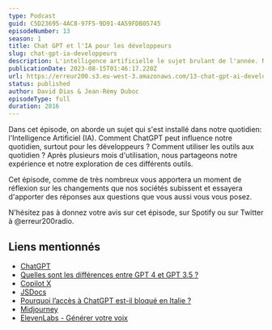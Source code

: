```yaml
---
type: Podcast
guid: C5D23695-4AC8-97F5-9D91-4A59FDB05745
episodeNumber: 13
season: 1
title: Chat GPT et l'IA pour les développeurs
slug: chat-gpt-ia-developpeurs
description: L'intelligence artificielle le sujet brulant de l'année. Nous revenons sur les outils actuels et ce que cela pourra signifier pour le futur des développeurs.
publicationDate: 2023-08-15T01:46:17.220Z
url: https://erreur200.s3.eu-west-3.amazonaws.com/13-chat-gpt-ai-developpeurs.mp3
status: published
author: David Dias & Jean-Rémy Duboc
episodeType: full
duration: 2816
---
```


Dans cet épisode, on aborde un sujet qui s'est installé dans notre quotidien: l'Intelligence Artificiel (IA). Comment ChatGPT peut influence notre quotidien, surtout pour les développeurs ? Comment utiliser les outils aux quotidien ? Après plusieurs mois d'utilisation, nous partageons notre expérience et notre exploration de ces différents outils.

Cet épisode, comme de très nombreux vous apportera un moment de réflexion sur les changements que nos sociétés subissent et essayera d'apporter des réponses aux questions que vous aussi vous vous posez.

N'hésitez pas à donnez votre avis sur cet épisode, sur Spotify ou sur Twitter à @erreur200radio.

## Liens mentionnés

* [ChatGPT](https://erreur200.com)
* [Quelles sont les différences entre GPT 4 et GPT 3.5 ?](https://aiexplorer.io/actualites-ia/quelles-sont-les-differences-entre-gpt-4-et-gpt-3-5/)
* [Copilot X](https://github.com/features/preview/copilot-x)
* [JSDocs](https://jsdoc.app/about-getting-started.html)
* [Pourquoi l’accès à ChatGPT est-il bloqué en Italie ?](https://siecledigital.fr/2023/04/03/italie-bloque-chatgpt/)
* [Midjourney](https://www.midjourney.com/)
* [ElevenLabs - Générer votre voix](https://elevenlabs.io/)
